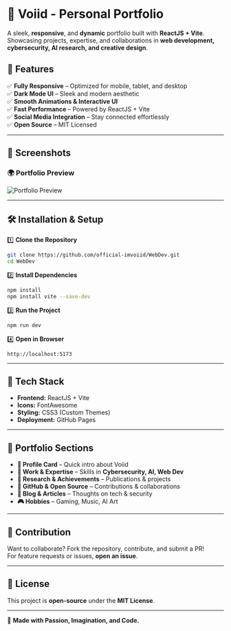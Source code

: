 # 🌌 Voiid - Personal Portfolio  

A sleek, **responsive**, and **dynamic** portfolio built with **ReactJS + Vite**. Showcasing projects, expertise, and collaborations in **web development, cybersecurity, AI research, and creative design**.  

## 🚀 Features  

✅ **Fully Responsive** – Optimized for mobile, tablet, and desktop  
✅ **Dark Mode UI** – Sleek and modern aesthetic  
✅ **Smooth Animations & Interactive UI**  
✅ **Fast Performance** – Powered by ReactJS + Vite  
✅ **Social Media Integration** – Stay connected effortlessly  
✅ **Open Source** – MIT Licensed  

---

## 📸 Screenshots  

### **🌍 Portfolio Preview**  
![Portfolio Preview](https://github.com/official-imvoiid/WebDev/blob/main/Portfolio/Gui/Portfolio.png)  

---

## 🛠️ Installation & Setup  

1️⃣ **Clone the Repository**  
```sh
git clone https://github.com/official-imvoiid/WebDev.git
cd WebDev
```  

2️⃣ **Install Dependencies**  
```sh
npm install
npm install vite --save-dev
```  

3️⃣ **Run the Project**  
```sh
npm run dev
```  

4️⃣ **Open in Browser**  
```
http://localhost:5173
```  

---

## 🔧 Tech Stack  

- **Frontend:** ReactJS + Vite  
- **Icons:** FontAwesome  
- **Styling:** CSS3 (Custom Themes)  
- **Deployment:** GitHub Pages  

---

## 🎨 Portfolio Sections  

- **🌟 Profile Card** – Quick intro about Voiid  
- **💼 Work & Expertise** – Skills in **Cybersecurity, AI, Web Dev**  
- **📝 Research & Achievements** – Publications & projects  
- **📂 GitHub & Open Source** – Contributions & collaborations  
- **📣 Blog & Articles** – Thoughts on tech & security  
- **🎮 Hobbies** – Gaming, Music, AI Art  

---

## 🤝 Contribution  

Want to collaborate? Fork the repository, contribute, and submit a PR!  
For feature requests or issues, **open an issue**.  

---

## 📜 License  

This project is **open-source** under the **MIT License**.  

---  

🔗 **Made with Passion, Imagination, and Code.**  
